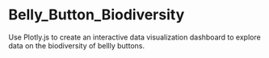 # Belly_Button_Biodiversity
Use Plotly.js to create an interactive data visualization dashboard to explore data on the biodiversity of bellly buttons. 
